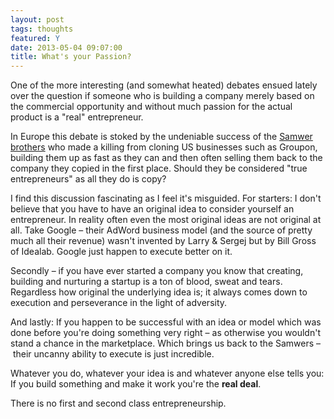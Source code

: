 ```yaml
---
layout: post
tags: thoughts
featured: Y
date: 2013-05-04 09:07:00
title: What's your Passion?
---
```

One of the more interesting (and somewhat heated) debates ensued lately over the question if someone who is building a company merely based on the commercial opportunity and without much passion for the actual product is a "real" entrepreneur.

In Europe this debate is stoked by the undeniable success of the [Samwer brothers](http://www.wired.co.uk/magazine/archive/2012/04/features/inside-the-clone-factory) who made a killing from cloning US businesses such as Groupon, building them up as fast as they can and then often selling them back to the company they copied in the first place. Should they be considered "true entrepreneurs" as all they do is copy?

I find this discussion fascinating as I feel it's misguided. For starters: I don't believe that you have to have an original idea to consider yourself an entrepreneur. In reality often even the most original ideas are not original at all. Take Google – their AdWord business model (and the source of pretty much all their revenue) wasn't invented by Larry & Sergej but by Bill Gross of Idealab. Google just happen to execute better on it.

Secondly – if you have ever started a company you know that creating, building and nurturing a startup is a ton of blood, sweat and tears. Regardless how original the underlying idea is; it always comes down to execution and perseverance in the light of adversity.

And lastly: If you happen to be successful with an idea or model which was done before you're doing something very right – as otherwise you wouldn't stand a chance in the marketplace. Which brings us back to the Samwers – their uncanny ability to execute is just incredible.

Whatever you do, whatever your idea is and whatever anyone else tells you: If you build something and make it work you're the **real deal**.

There is no first and second class entrepreneurship.